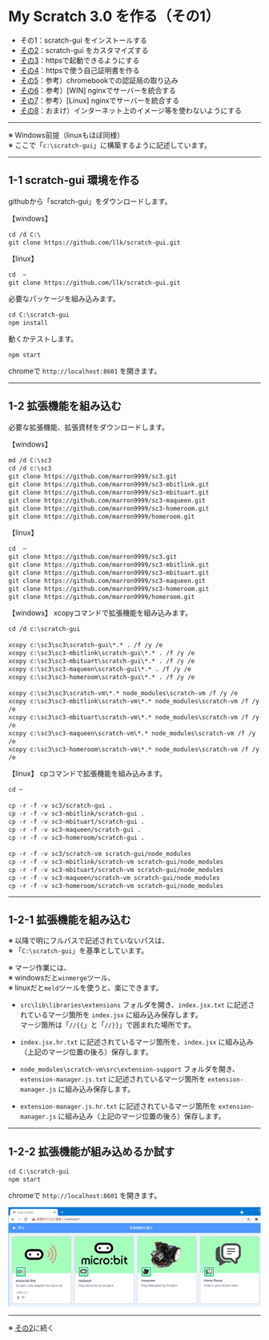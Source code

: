 # My Scratch 3.0 を作る（その1）

- その1：scratch-gui をインストールする
- [その2](./my-sc3_2.md)：scratch-gui をカスタマイズする
- [その3](./my-sc3_3.md)：httpsで起動できるようにする
- [その4](./my-sc3_4.md)：httpsで使う自己証明書を作る
- [その5](./my-sc3_5.md)：参考）chromebookでの認証局の取り込み
- [その6](./my-sc3_6.md)：参考）\[WIN\] nginxでサーバーを統合する
- [その7](./my-sc3_7.md)：参考）\[Linux\] nginxでサーバーを統合する
- [その8](./my-sc3_8.md)：おまけ）インターネット上のイメージ等を使わないようにする

<hr>

※ Windows前提（linuxもほぼ同様）<br>
※ ここで「`c:\scratch-gui`」に構築するように記述しています。

<hr>

## 1-1 scratch-gui 環境を作る

githubから「scratch-gui」をダウンロードします。

【windows】

```
cd /d C:\
git clone https://github.com/llk/scratch-gui.git
```

【linux】

```
cd  ~
git clone https://github.com/llk/scratch-gui.git
```

必要なパッケージを組み込みます。

```
cd C:\scratch-gui
npm install
```

動くかテストします。

```
npm start
```

chromeで `http://localhost:8601` を開きます。

<hr>

## 1-2 拡張機能を組み込む

必要な拡張機能、拡張資材をダウンロードします。

【windows】 

```
md /d C:\sc3
cd /d c:\sc3
git clone https://github.com/marron9999/sc3.git
git clone https://github.com/marron9999/sc3-mbitlink.git
git clone https://github.com/marron9999/sc3-mbituart.git
git clone https://github.com/marron9999/sc3-maqueen.git
git clone https://github.com/marron9999/sc3-homeroom.git
git clone https://github.com/marron9999/homeroom.git
```

【linux】 

```
cd  ~
git clone https://github.com/marron9999/sc3.git
git clone https://github.com/marron9999/sc3-mbitlink.git
git clone https://github.com/marron9999/sc3-mbituart.git
git clone https://github.com/marron9999/sc3-maqueen.git
git clone https://github.com/marron9999/sc3-homeroom.git
git clone https://github.com/marron9999/homeroom.git
```

【windows】 xcopyコマンドで拡張機能を組み込みます。

```
cd /d c:\scratch-gui

xcopy c:\sc3\sc3\scratch-gui\*.* . /f /y /e
xcopy c:\sc3\sc3-mbitlink\scratch-gui\*.* . /f /y /e
xcopy c:\sc3\sc3-mbituart\scratch-gui\*.* . /f /y /e
xcopy c:\sc3\sc3-maqueen\scratch-gui\*.* . /f /y /e
xcopy c:\sc3\sc3-homeroom\scratch-gui\*.* . /f /y /e

xcopy c:\sc3\sc3\scratch-vm\*.* node_modules\scratch-vm /f /y /e
xcopy c:\sc3\sc3-mbitlink\scratch-vm\*.* node_modules\scratch-vm /f /y /e
xcopy c:\sc3\sc3-mbituart\scratch-vm\*.* node_modules\scratch-vm /f /y /e
xcopy c:\sc3\sc3-maqueen\scratch-vm\*.* node_modules\scratch-vm /f /y /e
xcopy c:\sc3\sc3-homeroom\scratch-vm\*.* node_modules\scratch-vm /f /y /e
```

【linux】 cpコマンドで拡張機能を組み込みます。

```
cd ~

cp -r -f -v sc3/scratch-gui .
cp -r -f -v sc3-mbitlink/scratch-gui .
cp -r -f -v sc3-mbituart/scratch-gui .
cp -r -f -v sc3-maqueen/scratch-gui .
cp -r -f -v sc3-homeroom/scratch-gui .

cp -r -f -v sc3/scratch-vm scratch-gui/node_modules
cp -r -f -v sc3-mbitlink/scratch-vm scratch-gui/node_modules
cp -r -f -v sc3-mbituart/scratch-vm scratch-gui/node_modules
cp -r -f -v sc3-maqueen/scratch-vm scratch-gui/node_modules
cp -r -f -v sc3-homeroom/scratch-vm scratch-gui/node_modules
```

<hr>

## 1-2-1 拡張機能を組み込む

※ 以降で明にフルパスで記述されていないパスは、<br>
※ 「`C:\scratch-gui`」を基準としています。

※ マージ作業には、<br>
※ windowsだと`winmerge`ツール、<br>
※ linuxだと`meld`ツールを使うと、楽にできます。

- `src\lib\libraries\extensions` フォルダを開き、`index.jsx.txt` に記述されているマージ箇所を `index.jsx` に組み込み保存します。<br>
マージ箇所は「`//{{`」と「`//}}`」で囲まれた場所です。

- `index.jsx.hr.txt` に記述されているマージ箇所を、`index.jsx` に組み込み（上記のマージ位置の後ろ）保存します。

- `node_modules\scratch-vm\src\extension-support` フォルダを開き、`extension-manager.js.txt` に記述されているマージ箇所を `extension-manager.js` に組み込み保存します。

- `extension-manager.js.hr.txt` に記述されているマージ箇所を `extension-manager.js` に組み込み（上記のマージ位置の後ろ）保存します。

<hr>

## 1-2-2 拡張機能が組み込めるか試す

```
cd C:\scratch-gui
npm start
```

chromeで `http://localhost:8601` を開きます。

![](images/extension.png)

<hr>

※ [その2](./my-sc3_2.md)に続く
